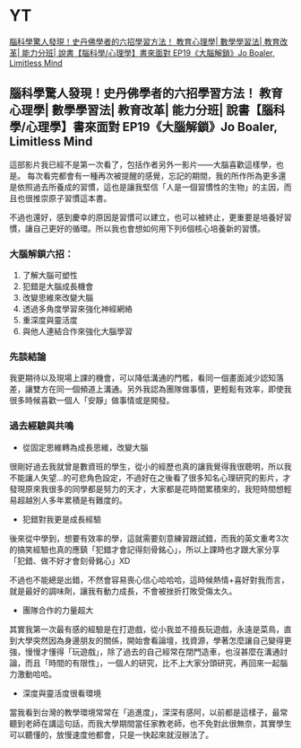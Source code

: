 # YT

[腦科學驚人發現！史丹佛學者的六招學習方法！ 教育心理學| 數學學習法| 教育改革| 能力分班| 說書【腦科學/心理學】書來面對 EP19《大腦解鎖》Jo Boaler, Limitless Mind](https://www.youtube.com/watch?v=DgbSc6Ys710&t=1s&ab_channel=%E8%B6%85%E7%B4%9A%E6%AD%AASuperY)

## 腦科學驚人發現！史丹佛學者的六招學習方法！ 教育心理學| 數學學習法| 教育改革| 能力分班| 說書【腦科學/心理學】書來面對 EP19《大腦解鎖》Jo Boaler, Limitless Mind

這部影片我已經不是第一次看了，包括作者另外一影片——大腦喜歡這樣學，也是。
每次看完都會有一種再次被提醒的感覺，忘記的期間，我的所作所為更多還是依照過去所養成的習慣，這也是讓我堅信「人是一個習慣性的生物」的主因，而且也很推崇原子習慣這本書。

不過也還好，感到慶幸的原因是習慣可以建立，也可以被終止，更重要是培養好習慣，讓自己更好的循環。所以我也會想如何用下列6個核心培養新的習慣。

### 大腦解鎖六招：

1. 了解大腦可塑性
2. 犯錯是大腦成長機會
3. 改變思維來改變大腦
4. 透過多角度學習來強化神經網絡
5. 重深度與靈活度
6. 與他人連結合作來強化大腦學習

### 先談結論

我更期待以及現場上課的機會，可以降低溝通的門檻，看同一個畫面減少認知落差，讓雙方在同一個頻道上溝通。另外我認為團隊做事情，更輕鬆有效率，即使我很多時候喜歡一個人「安靜」做事情或是開發。

### 過去經驗與共鳴

- 從固定思維轉為成長思維，改變大腦

很剛好過去我就曾是數資班的學生，從小的經歷也真的讓我覺得我很聰明，所以我不能讓人失望...的可悲角色設定，不過好在之後看了很多知名心理研究的影片，才發現原來我很多的同學都是努力的天才，大家都是花時間累積來的，我短時間想輕易超越別人多年累積是有難度的。

- 犯錯對我更是成長經驗

後來從中學到，想要有效率的學，這就需要刻意練習跟試錯，而我的英文重考3次的搞笑經驗也真的應鎮「犯錯才會記得刻骨銘心」，所以上課時也才跟大家分享「犯錯、做不好才會刻骨銘心」XD

不過也不能總是出錯，不然會容易喪心信心哈哈哈，這時候熱情+喜好對我而言，就是最好的調味劑，讓我有動力成長，不會被挫折打敗受傷太久。

- 團隊合作的力量超大

其實我第一次最有感的經驗是在打遊戲，從小我並不擅長玩遊戲，永遠是菜鳥，直到大學突然因為身邊朋友的關係，開始會看論壇，找資源，學著怎麼讓自己變得更強，慢慢才懂得「玩遊戲」，除了過去的自己經常在閉門造車，也沒甚麼在溝通討論，而且「時間的有限性」，一個人的研究，比不上大家分頭研究，再回來一起腦力激動哈哈。

- 深度與靈活度很看環境

當我看到台灣的教學環境常常在「追進度」，深深有感阿，以前都是這樣子，最常聽到老師在講這句話，而我大學期間當任家教老師，也不免對此很無奈，其實學生可以聽懂的，放慢速度他都會，只是一快起來就沒辦法了。